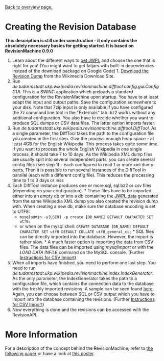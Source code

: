 [Back to overview page.](WikipediaRevisionToolkit.md)

# Creating the Revision Database

**This description is still under construction - it only contains the absolutely necessary basics for getting started. It is based on RevisionMachine 0.9.0**

  1. Learn about the different ways to [get JWPL](HowToGetJWPL.md) and choose the one that is right for you! (You might want to get fatjars with built-in dependencies instead of the download package on Google Code)
    1. [Download the Revision Dump](HowToGetWikipediaDumps.md) from the Wikimedia Download Site.
  1. Run _de.tudarmstadt.ukp.wikipedia.revisionmachine.difftool.config.gui.ConfigGUI_. This is a SWING application which preloads a standard configuration for the RevisionMachine upon startup. You have to at least adapt the input and output paths. Save the configuration somewhere to your disk. Note that 7zip input is only available if you have configured the 7z command line tool in the "Externals" tab. bz2 works without any additional configuration. You also have to decide whether you want to produce SQL dumps or CSV data files. The latter option imports faster.
  1. Run _de.tudarmstadt.ukp.wikipedia.revisionmachine.difftool.DiffTool_. As a single parameter, the DiffTool takes the path to the configuration file you created in the first step. Give the process enough heap space - at least 4GB for the English Wikipedia. This process takes quite some time. If you want to process the whole English Wikipedia in one single process, it should take 7 to 10 days. As the Wikipedia XML dump files are usually split into several independent parts, you can create several config files (see step 1) - each configured to read 1 or more xml dump parts, Then it is possible to run several instances of the DiffTool in parallel (each with a different config file). This reduces the processing time to 1 to 3 days or less
  1. Each DiffTool instance produces one or more sql, sql.bz2 or csv files (depending on your configuration).
    * These files have to be imported either into an empty db or into a db containing the [JWPL data](http://code.google.com/p/jwpl/wiki/DataMachine) generated from the same Wikipedia XML dump you also created the revision dump with. When creating a new db, make sure the database encoding is set to UTF8:
      * `mysqladmin -u[USER] -p create [DB_NAME] DEFAULT CHARACTER SET utf8;`
      * or when on the mysql shell: `CREATE DATABASE [DB_NAME] DEFAULT CHARACTER SET utf8 DEFAULT COLLATE utf8_general_ci;`
    * SQL files can be directly imported into the database. However, the import is rather slow.
    * A much faster option is importing the data from CSV files. The data files can be imported using _mysqlimport_ or with the _LOAD DATA INFILE_ command on the MySQL console. (Further [Instructions for CSV Import](InstructionsCSVImport.md))
  1. When all imports have finished, you need to perform one last step. You need to run _de.tudarmstadt.ukp.wikipedia.revisionmachine.index.IndexGenerator_. As the only parameter, the IndexGenerator takes the path to a configuration file, which contains the connection data to the database with the freshly imported revisions. A sample can be seen found [here](http://code.google.com/p/jwpl/source/browse/tags/de.tudarmstadt.ukp.wikipedia-0.9.1/de.tudarmstadt.ukp.wikipedia.revisionmachine/src/main/resources/configSamples/indexGenerator_config_sample). Again, you can choose between SQL or CSV output which you have to import into the database containing the revisions. (Further [Instructions for CSV Import](InstructionsCSVImport.md))
  1. Now everything is done and the revisions can be accessed with the RevisionAPI.

# More Information
For a description of the concept behind the RevisionMachine, refer to [the following paper](http://www.ukp.tu-darmstadt.de/publications/details/?no_cache=1,0,&pub_id=TUD-CS-2011-0110) or have a look at [this poster](http://jwpl.googlecode.com/svn/wiki/doc/ACL_2011_Poster.pdf).